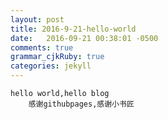 ```yaml
---
layout: post
title: 2016-9-21-hello-world
date:   2016-09-21 00:38:01 -0500
comments: true
grammar_cjkRuby: true
categories: jekyll
---
```


	hello world,hello blog
    	感谢githubpages,感谢小书匠